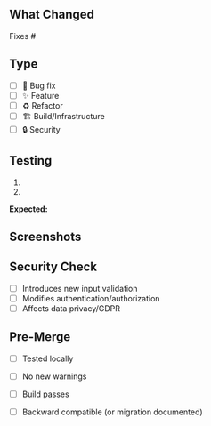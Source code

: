 ## What Changed
<!-- Short summary - what and why (not how) -->

Fixes #

## Type
<!-- Check one -->
- [ ] 🐛 Bug fix
- [ ] ✨ Feature
- [ ] ♻️ Refactor
- [ ] 🏗️ Build/Infrastructure
- [ ] 🔒 Security

## Testing
<!-- How to verify this works -->

1. 
2. 

**Expected:** 

## Screenshots
<!-- Only for UI changes - drag & drop images here -->

## Security Check
<!-- Only check if applicable -->
- [ ] Introduces new input validation
- [ ] Modifies authentication/authorization
- [ ] Affects data privacy/GDPR

## Pre-Merge
- [ ] Tested locally
- [ ] No new warnings
- [ ] Build passes
- [ ] Backward compatible (or migration documented)

